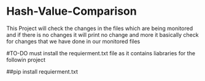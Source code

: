 # Hash-Value-Comparison
This Project will check the changes in the files which are being monitored and if there is no changes it will print no change and more it basically check for changes that we have done in our monitored files

#TO-DO
must install the requierment.txt file as it contains liabraries for the followin project 

##pip install requierment.txt
